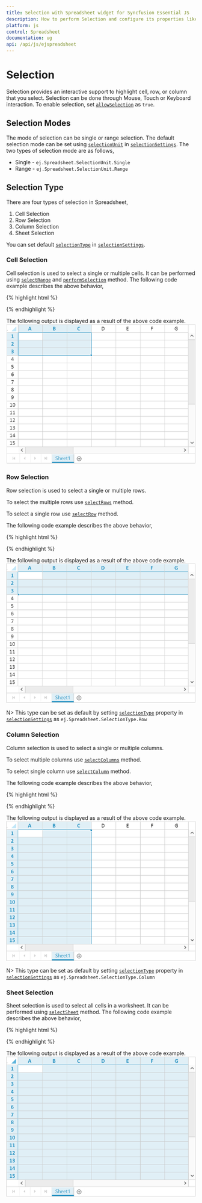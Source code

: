 ```yaml
---
title: Selection with Spreadsheet widget for Syncfusion Essential JS
description: How to perform Selection and configure its properties like selection type, selection mode etc.
platform: js
control: Spreadsheet
documentation: ug
api: /api/js/ejspreadsheet
---
```

# Selection

Selection provides an interactive support to highlight cell, row, or column that you select. Selection can be done through Mouse, Touch or Keyboard interaction. To enable selection, set [`allowSelection`](https://help.syncfusion.com/api/js/ejspreadsheet#members:allowselection "allowSelection") as `true`.

## Selection Modes

The mode of selection can be single or range selection. The default selection mode can be set using [`selectionUnit`](https://help.syncfusion.com/api/js/ejspreadsheet#members:selectionsettings-selectionunit "selectionUnit") in [`selectionSettings`](https://help.syncfusion.com/api/js/ejspreadsheet#members:selectionsettings "selectionSettings").
The two types of selection mode are as follows,

* Single - `ej.Spreadsheet.SelectionUnit.Single`
* Range - `ej.Spreadsheet.SelectionUnit.Range`

## Selection Type

There are four types of selection in Spreadsheet,

1. Cell Selection
2. Row Selection
3. Column Selection
4. Sheet Selection

You can set default [`selectionType`](https://help.syncfusion.com/api/js/ejspreadsheet#members:selectionsettings-selectiontype "selectionType") in [`selectionSettings`](https://help.syncfusion.com/api/js/ejspreadsheet#members:selectionsettings "selectionSettings").

### Cell Selection 

Cell selection is used to select a single or multiple cells. It can be performed using [`selectRange`](https://help.syncfusion.com/api/js/ejspreadsheet#methods:xlselection-selectrange "selectRange") and [`performSelection`](https://help.syncfusion.com/api/js/ejspreadsheet#methods:performselection "performSelection") method. 
The following code example describes the above behavior,

{% highlight html %}

<div id="Spreadsheet"></div>

<script>
$(function () {
    $("#Spreadsheet").ejSpreadsheet({                
        loadComplete: "loadComplete"                
    });
});

function loadComplete() {
    this.XLSelection.selectRange("A1:C3");
    this.XLDragFill.positionAutoFillElement();
}
</script>

{% endhighlight %}

The following output is displayed as a result of the above code example.
![](Selection_images/Selection_img1.png)

### Row Selection 

Row selection is used to select a single or multiple rows. 

To select the multiple rows use [`selectRows`](https://help.syncfusion.com/api/js/ejspreadsheet#methods:xlselection-selectrows "selectRows") method.

To select a single row use  [`selectRow`](https://help.syncfusion.com/api/js/ejspreadsheet#methods:xlselection-selectrow "selectRow") method.

The following code example describes the above behavior,

{% highlight html %}

<div id="Spreadsheet"></div>

<script>
$(function () {
    $("#Spreadsheet").ejSpreadsheet({                
        loadComplete: "loadComplete"                
    });
});

function loadComplete() {
    this.XLSelection.selectRows(0,2);
    this.XLDragFill.positionAutoFillElement();
}
</script>

{% endhighlight %}

The following output is displayed as a result of the above code example.
![](Selection_images/Selection_img2.png)

N> This type can be set as default by setting [`selectionType`](https://help.syncfusion.com/api/js/ejspreadsheet#members:selectionsettings-selectiontype "selectionType") property in [`selectionSettings`](https://help.syncfusion.com/api/js/ejspreadsheet#members:selectionsettings "selectionSettings") as `ej.Spreadsheet.SelectionType.Row`

### Column Selection

Column selection is used to select a single or multiple columns.

To select multiple columns use [`selectColumns`](https://help.syncfusion.com/api/js/ejspreadsheet#methods:xlselection-selectcolumns "selectColumns") method.

To select single column use [`selectColumn`](https://help.syncfusion.com/api/js/ejspreadsheet#methods:xlselection-selectcolumn "selectColumn") method.

The following code example describes the above behavior,

{% highlight html %}

<div id="Spreadsheet"></div>

<script>
$(function () {
    $("#Spreadsheet").ejSpreadsheet({                
        loadComplete: "loadComplete"                
    });
});

function loadComplete() {
    this.XLSelection.selectColumns(0,2);
    this.XLDragFill.positionAutoFillElement();
}
</script>

{% endhighlight %}

The following output is displayed as a result of the above code example.
![](Selection_images/Selection_img3.png)

N> This type can be set as default by setting [`selectionType`](https://help.syncfusion.com/api/js/ejspreadsheet#members:selectionsettings-selectiontype "selectionType") property in [`selectionSettings`](https://help.syncfusion.com/api/js/ejspreadsheet#members:selectionsettings "selectionSettings") as `ej.Spreadsheet.SelectionType.Column`

### Sheet Selection

Sheet selection is used to select all cells in a worksheet.  It can be performed using [`selectSheet`](https://help.syncfusion.com/api/js/ejspreadsheet#methods:xlselection-selectsheet "selectSheet") method.
The following code example describes the above behavior,

{% highlight html %}

<div id="Spreadsheet"></div>

<script>
$(function () {
    $("#Spreadsheet").ejSpreadsheet({                
        loadComplete: "loadComplete"                
    });
});
function loadComplete() {
    this.XLSelection.selectSheet();    
}
</script>

{% endhighlight %}

The following output is displayed as a result of the above code example. 
![](Selection_images/Selection_img4.png)